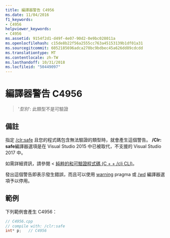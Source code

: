 ```yaml
---
title: 編譯器警告 C4956
ms.date: 11/04/2016
f1_keywords:
- C4956
helpviewer_keywords:
- C4956
ms.assetid: 9154f2d1-d49f-4e07-90d2-0e9bc028011a
ms.openlocfilehash: c15de8b22f56a2555cc763a45153139b1df01a31
ms.sourcegitcommit: 6052185696adca270bc9bdbec45a626dd89cdcdd
ms.translationtype: MT
ms.contentlocale: zh-TW
ms.lasthandoff: 10/31/2018
ms.locfileid: "50449097"
---
```

# <a name="compiler-warning-c4956"></a>編譯器警告 C4956

> '*型別*': 此類型不是可驗證

## <a name="remarks"></a>備註

指定 [/clr:safe](../../build/reference/clr-common-language-runtime-compilation.md) 且您的程式碼包含無法驗證的類型時，就會產生這個警告。 **/Clr: safe**編譯器選項是在 Visual Studio 2015 中已被取代，不支援的 Visual Studio 2017 中。

如需詳細資訊，請參閱 <<c0> [ 純粹的和可驗證程式碼 (C + + /cli CLI)](../../dotnet/pure-and-verifiable-code-cpp-cli.md)。

發出這個警告即表示發生錯誤，而且可以使用 [warning](../../preprocessor/warning.md) pragma 或 [/wd](../../build/reference/compiler-option-warning-level.md) 編譯器選項予以停用。

## <a name="example"></a>範例

下列範例會產生 C4956：

```cpp
// C4956.cpp
// compile with: /clr:safe
int* p;   // C4956
```